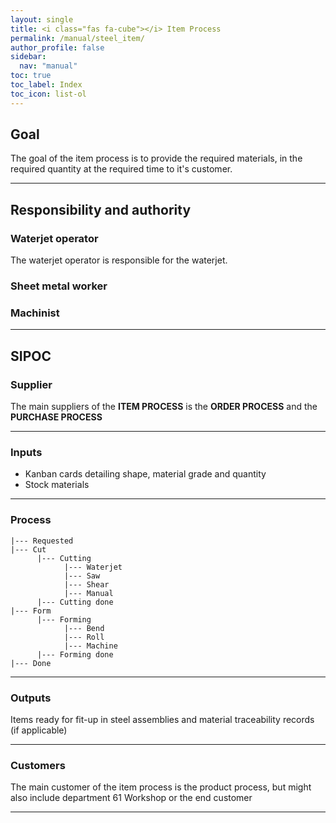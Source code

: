 ```yaml
---
layout: single
title: <i class="fas fa-cube"></i> Item Process
permalink: /manual/steel_item/
author_profile: false
sidebar:
  nav: "manual"
toc: true
toc_label: Index
toc_icon: list-ol
---
```

## Goal
The goal of the item process is to provide the required materials, in the required quantity at the required time to it's customer.

---

## Responsibility and authority
### Waterjet operator
The waterjet operator is responsible for the waterjet.

### Sheet metal worker

### Machinist

---

## SIPOC
### Supplier
The main suppliers of the **ITEM PROCESS** is the **ORDER PROCESS** and the **PURCHASE PROCESS**

---

### Inputs
* Kanban cards detailing shape, material grade and quantity
* Stock materials

---

### Process
```
|--- Requested
|--- Cut
      |--- Cutting
            |--- Waterjet
            |--- Saw
            |--- Shear
            |--- Manual
      |--- Cutting done
|--- Form
      |--- Forming
            |--- Bend
            |--- Roll
            |--- Machine
      |--- Forming done
|--- Done
```

---

### Outputs
Items ready for fit-up in steel assemblies and material traceability records (if applicable)

---

### Customers
The main customer of the item process is the product process, but might also include department 61 Workshop or the end customer

---
